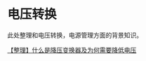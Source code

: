 # 电压转换

此处整理和电压转换，电源管理方面的背景知识。

[【整理】什么是降压变换器及为何需要降低电压](http://www.crifan.com/what_is_voltage_converter_and_why_need_down_voltage)
